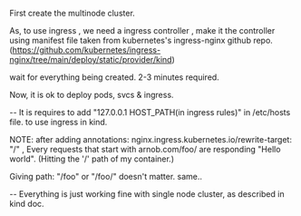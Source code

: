 First create the multinode cluster.

As,  to use ingress ,  we need a ingress controller , make it the controller using manifest file taken from kubernetes's ingress-nginx github repo. (https://github.com/kubernetes/ingress-nginx/tree/main/deploy/static/provider/kind)

wait for everything being created. 2-3 minutes required.

Now, it is ok to deploy pods, svcs & ingress.

-- 
It is requires to add "127.0.0.1  HOST_PATH(in ingress rules)" in /etc/hosts file. to use ingress in kind.



NOTE:  after adding annotations: 
    nginx.ingress.kubernetes.io/rewrite-target: "/" ,
  Every requests that start with arnob.com/foo/ are responding "Hello world". (Hitting the '/' path of my container.)

Giving path: "/foo" or "/foo/" doesn't matter. same.. 

-- Everything is just working fine with single node cluster, as described in kind doc.
